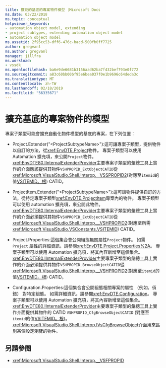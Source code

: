 ```yaml
---
title: 擴充的基底的專案物件模型 |Microsoft Docs
ms.date: 03/22/2018
ms.topic: conceptual
helpviewer_keywords:
- automation object model, extending
- project subtypes, extending automation object model
- automation object model
ms.assetid: 2f95cc53-dff6-476c-bacd-500fb0ff7725
author: gregvanl
ms.author: gregvanl
manager: jillfra
ms.workload:
- vssdk
ms.openlocfilehash: ba6e9de6681b3156aad62ba7f432bef793e0f772
ms.sourcegitcommit: a83c60bb00bf95e6bea037f0e1b9696c64deda3c
ms.translationtype: MT
ms.contentlocale: zh-TW
ms.lasthandoff: 02/18/2019
ms.locfileid: "56335671"
---
```

# <a name="extend-the-object-model-of-the-base-project"></a>擴充基底的專案物件的模型

專案子類型可能會擴充自動化物件模型的基底的專案，在下列位置：

-   Project.Extender("\<ProjectSubtypeName>"):這可讓專案子類型，提供物件以自訂的方法，從<xref:EnvDTE.Project>物件。 專案子類型可以使用 Automation 擴充項，來公開`Project`物件。 <xref:EnvDTE80.IInternalExtenderProvider>主要專案子類型的彙總工具上實作的介面應該提供其物件`VSHPROPID_ExtObjectCATID`從<xref:Microsoft.VisualStudio.Shell.Interop.__VSSPROPID2>(對應至`itemid`的值[VSITEMID。根](<xref:Microsoft.VisualStudio.VSConstants.VSITEMID.Root>)) CATID。

-   ProjectItem.Extender("\<ProjectSubtypeName>"):這可讓物件提供自訂的方法，從特定專案子類型<xref:EnvDTE.ProjectItem>專案內的物件。 專案子類型可以使用 automation 擴充項，來公開此物件。 <xref:EnvDTE80.IInternalExtenderProvider>主要專案子類型的彙總工具上實作的介面必須提供其物件`VSHPROPID_ExtObjectCATID`從<xref:Microsoft.VisualStudio.Shell.Interop.__VSHPROPID2>(對應至所需<xref:Microsoft.VisualStudio.VSConstants.VSITEMID>) CATID。

-   Project.Properties:這個集合會公開組態無關屬性`Project`物件。 如需 `Project` 屬性的詳細資訊，請參閱<xref:EnvDTE.Project.Properties%2A>。 專案子類型可以使用 Automation 擴充項，將其內容新增至這個集合。 <xref:EnvDTE80.IInternalExtenderProvider>主要專案子類型的彙總工具上實作的介面必須提供其物件`VSHPROPID_BrowseObjectCATID`從<xref:Microsoft.VisualStudio.Shell.Interop.__VSHPROPID2>(對應至`itemid`的值[VSITEMID。根](<xref:Microsoft.VisualStudio.VSConstants.VSITEMID.Root>)) CATID。

-   Configuration.Properties:這個集合會公開組態相關專案的屬性 （例如，偵錯） 對特定組態。 如需詳細資訊，請參閱<xref:EnvDTE.Configuration>。 專案子類型可以使用 Automation 擴充項，將其內容新增至這個集合。 <xref:EnvDTE80.IInternalExtenderProvider>主要專案子類型的彙總工具上實作介面提供其物件的 CATID `VSHPROPID_CfgBrowseObjectCATID` (對應至`itemid`的值[VSITEMID。根](<xref:Microsoft.VisualStudio.VSConstants.VSITEMID.Root>))。 <xref:Microsoft.VisualStudio.Shell.Interop.IVsCfgBrowseObject>介面用來區別某個設定瀏覽的物件。

## <a name="see-also"></a>另請參閱

- <xref:Microsoft.VisualStudio.Shell.Interop.__VSFPROPID>